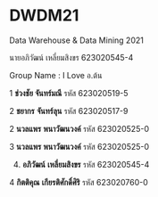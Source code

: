 # DWDM21
Data Warehouse &amp; Data Mining 2021

นายอภิวัฒน์ เหลี่ยมสิงขร 623020545-4

Group Name : I Love อ.ต้น

1  **ช่วงชัย จันทร์มณี**       รหัส 623020519-5

2 **ชยากร** **จันทร์ลุน**        รหัส 623020517-9

2  **นวลแพร** **พนาวัฒนวงค์**   รหัส 623020525-0

3  **นวลแพร** **พนาวัฒนวงค์**   รหัส 623020525-0

4. **อภิวัฒน์** **เหลี่ยมสิงขร**      รหัส 623020545-4

4  **กิตติคุณ** **เกียรติศักดิ์ศิริ**   รหัส 623020760-0
